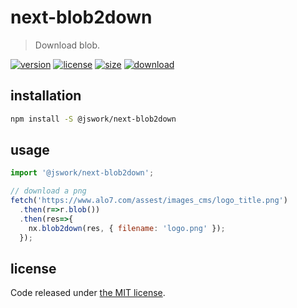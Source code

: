 # next-blob2down
> Download blob.

[![version][version-image]][version-url]
[![license][license-image]][license-url]
[![size][size-image]][size-url]
[![download][download-image]][download-url]

## installation
```bash
npm install -S @jswork/next-blob2down
```

## usage
```js
import '@jswork/next-blob2down';

// download a png
fetch('https://www.alo7.com/assest/images_cms/logo_title.png')
  .then(r=>r.blob())
  .then(res=>{
    nx.blob2down(res, { filename: 'logo.png' });
  });
```

## license
Code released under [the MIT license](https://github.com/afeiship/next-blob2down/blob/master/LICENSE.txt).

[version-image]: https://img.shields.io/npm/v/@jswork/next-blob2down
[version-url]: https://npmjs.org/package/@jswork/next-blob2down

[license-image]: https://img.shields.io/npm/l/@jswork/next-blob2down
[license-url]: https://github.com/afeiship/next-blob2down/blob/master/LICENSE.txt

[size-image]: https://img.shields.io/bundlephobia/minzip/@jswork/next-blob2down
[size-url]: https://github.com/afeiship/next-blob2down/blob/master/dist/next-blob2down.min.js

[download-image]: https://img.shields.io/npm/dm/@jswork/next-blob2down
[download-url]: https://www.npmjs.com/package/@jswork/next-blob2down
